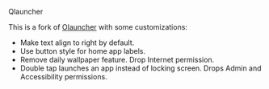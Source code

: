 Qlauncher

This is a fork of [Olauncher](https://github.com/tanujnotes/Olauncher) with some customizations:

- Make text align to right by default.
- Use button style for home app labels.
- Remove daily wallpaper feature. Drop Internet permission.
- Double tap launches an app instead of locking screen. Drops Admin and Accessibility permissions.